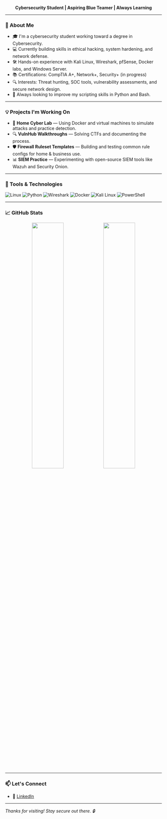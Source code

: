 
<p align="center">
  <strong>Cybersecurity Student | Aspiring Blue Teamer | Always Learning</strong>
</p>

---

### 🔐 About Me

- 🎓 I'm a cybersecurity student working toward a degree in Cybersecurity.
- 💻 Currently building skills in ethical hacking, system hardening, and network defense.
- 🛠️ Hands-on experience with Kali Linux, Wireshark, pfSense, Docker labs, and Windows Server.
- 📚 Certifications: CompTIA A+, Network+, Security+ (in progress)
- 🔍 Interests: Threat hunting, SOC tools, vulnerability assessments, and secure network design.
- 🌱 Always looking to improve my scripting skills in Python and Bash.

---

### 💡 Projects I'm Working On

- 🧪 **Home Cyber Lab** — Using Docker and virtual machines to simulate attacks and practice detection.
- 🔍 **VulnHub Walkthroughs** — Solving CTFs and documenting the process.
- 🛡️ **Firewall Ruleset Templates** — Building and testing common rule configs for home & business use.
- 📊 **SIEM Practice** — Experimenting with open-source SIEM tools like Wazuh and Security Onion.

---

### 🚀 Tools & Technologies

![Linux](https://img.shields.io/badge/Linux-FCC624?style=for-the-badge&logo=linux&logoColor=black)
![Python](https://img.shields.io/badge/Python-3670A0?style=for-the-badge&logo=python&logoColor=white)
![Wireshark](https://img.shields.io/badge/Wireshark-1679A7?style=for-the-badge&logo=wireshark&logoColor=white)
![Docker](https://img.shields.io/badge/Docker-2496ED?style=for-the-badge&logo=docker&logoColor=white)
![Kali Linux](https://img.shields.io/badge/Kali_Linux-557C94?style=for-the-badge&logo=kalilinux&logoColor=white)
![PowerShell](https://img.shields.io/badge/PowerShell-5391FE?style=for-the-badge&logo=powershell&logoColor=white)

---

### 📈 GitHub Stats

<p align="center">
  <img src="https://github-readme-stats.vercel.app/api?username=cybersect&show_icons=true&theme=radical" width="45%"/>
  <img src="https://github-readme-streak-stats.herokuapp.com/?user=cybersect&theme=radical" width="45%"/>
</p>

---

### 📫 Let's Connect

- 💼 [LinkedIn](https://www.linkedin.com/in/jaquezclark/)
---

_Thanks for visiting! Stay secure out there. 🔒_


